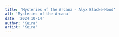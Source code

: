 ```yaml
---
title: 'Mysteries of the Arcana - Alyx Blacke-Hood'
alt: 'Mysteries of the Arcana'
date: '2024-10-14'
author: 'Keira'
artist: 'Keira'
---
```

